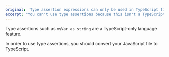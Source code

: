 ```yaml
---
original: 'Type assertion expressions can only be used in TypeScript files.'
excerpt: "You can't use type assertions because this isn't a TypeScript file"
---
```


Type assertions such as `myVar as string` are a TypeScript-only language feature.

In order to use type assertions, you should convert your JavaScript file to TypeScript.

